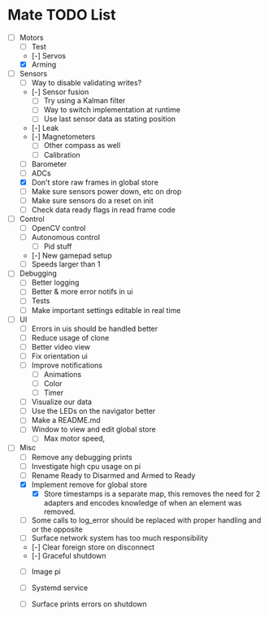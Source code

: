 # Mate TODO List

- [ ] Motors
  - [ ] Test
  - [-] Servos
  - [x] Arming
- [ ] Sensors
  - [ ] Way to disable validating writes?
  - [-] Sensor fusion
    - [ ] Try using a Kalman filter
    - [ ] Way to switch implementation at runtime
    - [ ] Use last sensor data as stating position
  - [-] Leak
  - [-] Magnetometers
    - [ ] Other compass as well
    - [ ] Calibration
  - [ ] Barometer
  - [ ] ADCs
  - [x] Don't store raw frames in global store
  - [ ] Make sure sensors power down, etc on drop
  - [ ] Make sure sensors do a reset on init
  - [ ] Check data ready flags in read frame code
- [ ] Control
  - [ ] OpenCV control
  - [ ] Autonomous control
    - [ ] Pid stuff
  - [-] New gamepad setup
  - [ ] Speeds larger than 1
- [ ] Debugging
  - [ ] Better logging
  - [ ] Better & more error notifs in ui
  - [ ] Tests
  - [ ] Make important settings editable in real time
- [ ] UI
  - [ ] Errors in uis should be handled better
  - [ ] Reduce usage of clone
  - [ ] Better video view
  - [ ] Fix orientation ui
  - [ ] Improve notifications
    - [ ] Animations
    - [ ] Color
    - [ ] Timer
  - [ ] Visualize our data
  - [ ] Use the LEDs on the navigator better
  - [ ] Make a README.md
  - [ ] Window to view and edit global store
    - [ ] Max motor speed, 
- [ ] Misc
  - [ ] Remove any debugging prints
  - [ ] Investigate high cpu usage on pi
  - [ ] Rename Ready to Disarmed and Armed to Ready
  - [x] Implement remove for global store
    - [x] Store timestamps is a separate map, this removes the need for 2 adapters and encodes knowledge of when an element was removed.
  - [ ] Some calls to log_error should be replaced with proper handling and or the opposite
  - [ ] Surface network system has too much responsibility
  - [-] Clear foreign store on disconnect
  - [-] Graceful shutdown
  - [ ] Image pi
  - [ ] Systemd service
  - [ ] Surface prints errors on shutdown

